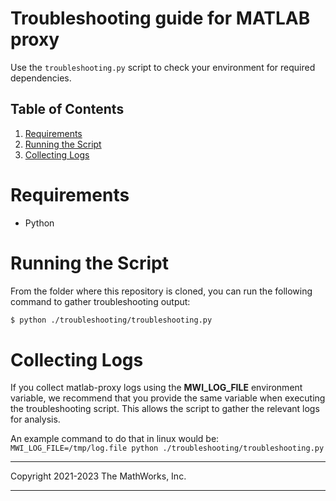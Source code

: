 # Troubleshooting guide for MATLAB proxy
Use the `troubleshooting.py` script to check your environment for required dependencies.

## Table of Contents
1. [Requirements](#requirements)
2. [Running the Script](#running-the-script)
3. [Collecting Logs](#collecting-logs)

# Requirements
* Python


# Running the Script
From the folder where this repository is cloned, you can run the following command to gather troubleshooting output:
```bash
$ python ./troubleshooting/troubleshooting.py
```

# Collecting Logs
If you collect matlab-proxy logs using the **MWI_LOG_FILE** environment variable, we recommend that you provide the same variable when executing the troubleshooting script. This allows the script to gather the relevant logs for analysis.

An example command to do that in linux would be:
`MWI_LOG_FILE=/tmp/log.file python ./troubleshooting/troubleshooting.py`

----

Copyright 2021-2023 The MathWorks, Inc.

----
